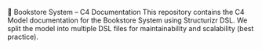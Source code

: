 📘 Bookstore System – C4 Documentation
This repository contains the C4 Model documentation for the Bookstore System using Structurizr DSL.
We split the model into multiple DSL files for maintainability and scalability (best practice).